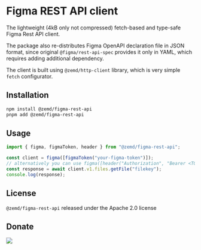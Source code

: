 # Figma REST API client

The lightweight (4kB only not compressed) fetch-based and type-safe Figma Rest API client.

The package also re-distributes Figma OpenAPI declaration file in JSON format, since original `@figma/rest-api-spec` provides it only in YAML, which requires adding additional dependency.

The client is built using `@zemd/http-client` library, which is very simple `fetch` configurator.

## Installation

```sh
npm install @zemd/figma-rest-api
pnpm add @zemd/figma-rest-api
```

## Usage

```ts
import { figma, figmaToken, header } from "@zemd/figma-rest-api";

const client = figma([figmaToken("your-figma-token")]);
// alternatively you can use figma([header("Authorization", "Bearer <TOKEN>")]);
const response = await client.v1.files.getFile("filekey");
console.log(response);
```

## License

`@zemd/figma-rest-api` released under the Apache 2.0 license

## Donate

[![](https://img.shields.io/static/v1?label=UNITED24&message=support%20Ukraine&color=blue)](https://u24.gov.ua/)
